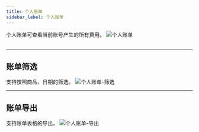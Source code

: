 ```yaml
---
title: 个人账单
sidebar_label: 个人账单
---
```


个人账单可查看当前账号产生的所有费用。
![个人账单](/img/userbill01.png)
&nbsp;  
&nbsp;  
********************************************  

## 账单筛选
支持按照商品、日期的筛选。
![个人账单-筛选](/img/userbill02.png)
********************************************  


## 账单导出
支持账单表格的导出。
![个人账单-导出](/img/userbill03.png)
